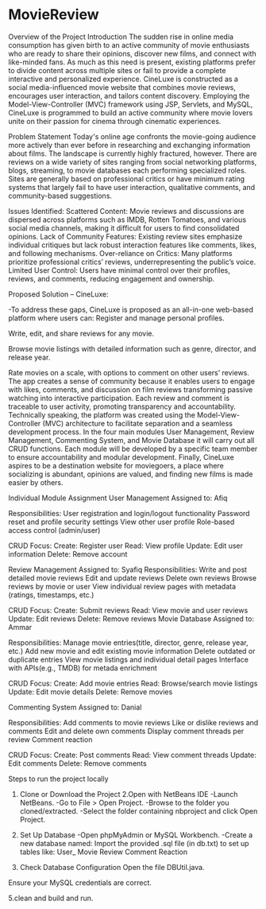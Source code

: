 # MovieReview
Overview of the Project
Introduction
The sudden rise in online media consumption has given birth to an active community of movie enthusiasts who are ready to share their opinions, discover new films, and connect with like-minded fans. As much as this need is present, existing platforms prefer to divide content across multiple sites or fail to provide a complete interactive and personalized experience.
CineLuxe is constructed as a social media-influenced movie website that combines movie reviews, encourages user interaction, and tailors content discovery. Employing the Model-View-Controller (MVC) framework using JSP, Servlets, and MySQL, CineLuxe is programmed to build an active community where movie lovers unite on their passion for cinema through cinematic experiences.

Problem Statement
Today's online age confronts the movie-going audience more actively than ever before in researching and exchanging information about films. The landscape is currently highly fractured, however. There are reviews on a wide variety of sites ranging from social networking platforms, blogs, streaming, to movie databases each performing specialized roles. Sites are generally based on professional critics or have minimum rating systems that largely fail to have user interaction, qualitative comments, and community-based suggestions.

Issues Identified:
Scattered Content: Movie reviews and discussions are dispersed across platforms such as IMDB, Rotten Tomatoes, and various social media channels, making it difficult for users to find consolidated opinions.
Lack of Community Features: Existing review sites emphasize individual critiques but lack robust interaction features like comments, likes, and following mechanisms.
Over-reliance on Critics: Many platforms prioritize professional critics’ reviews, underrepresenting the public’s voice.
Limited User Control: Users have minimal control over their profiles, reviews, and comments, reducing engagement and ownership.



Proposed Solution – CineLuxe:
 
-To address these gaps, CineLuxe is proposed as an all-in-one web-based platform where users can:
Register and manage personal profiles.


Write, edit, and share reviews for any movie.


Browse movie listings with detailed information such as genre, director, and release year.


Rate movies on a scale, with options to comment on other users’ reviews.
The app creates a sense of community because it enables users to engage with likes, comments, and discussion on film reviews transforming passive watching into interactive participation. Each review and comment is traceable to user activity, promoting transparency and accountability.
Technically speaking, the platform was created using the Model-View-Controller (MVC) architecture to facilitate separation and a seamless development process. In the four main modules User Management, Review Management, Commenting System, and Movie Database it will carry out all CRUD functions. Each module will be developed by a specific team member to ensure accountability and modular development.
Finally,  CineLuxe aspires to be a destination website for moviegoers, a place where socializing is abundant, opinions are valued, and finding new films is made easier by others.

Individual Module Assignment
User Management
Assigned to: Afiq

Responsibilities:
User registration and login/logout functionality
Password reset and profile security settings
View other user profile
Role-based  access control (admin/user)
   
CRUD Focus:
Create: Register user
Read: View profile
Update: Edit user information
Delete: Remove account


Review Management
Assigned to: Syafiq
Responsibilities:
Write and post detailed movie reviews
Edit and update reviews
Delete own reviews
Browse reviews by movie or user
View individual review pages with metadata (ratings, timestamps, etc.)

CRUD Focus:
Create: Submit reviews
Read: View movie and user reviews
Update: Edit reviews
Delete: Remove reviews
Movie Database
Assigned to: Ammar

Responsibilities:
Manage movie entries(title, director, genre, release year, etc.)
Add new movie and edit existing movie information
Delete outdated or duplicate entries
View movie listings and individual detail pages
Interface with APIs(e.g., TMDB) for metada enrichment

CRUD Focus:
Create: Add movie entries
Read: Browse/search movie listings
Update: Edit movie details
Delete: Remove movies

Commenting System
Assigned to: Danial

Responsibilities:
Add comments to movie reviews
Like or dislike reviews and comments
Edit and delete own comments
Display comment threads per review
Comment reaction

CRUD Focus:
Create: Post comments
Read: View comment threads
Update: Edit comments
Delete: Remove comments

Steps to run the project locally
1. Clone or Download the Project
2.Open with NetBeans IDE
-Launch NetBeans.
-Go to File > Open Project.
-Browse to the folder you cloned/extracted.
-Select the folder containing nbproject and click Open Project.

3. Set Up Database
-Open phpMyAdmin or MySQL Workbench.
-Create a new database named:
Import the provided .sql file (in db.txt) to set up tables like:
User_
Movie
Review
Comment
Reaction
 
4. Check Database Configuration
Open the file DBUtil.java.

Ensure your MySQL credentials are correct.

5.clean and build and run.

